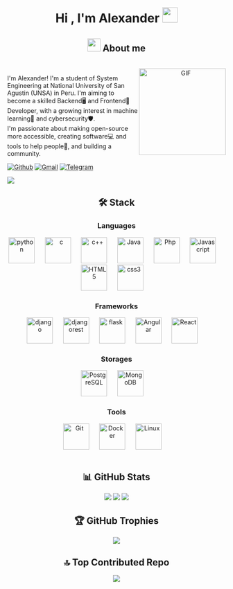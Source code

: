 
<h1 align="center">
  <b>Hi , I'm Alexander </b><img src="https://media.giphy.com/media/hvRJCLFzcasrR4ia7z/giphy.gif" width="35">
  </br>
</h1>

<div align="center" width="100">
  <h2><img src="https://media.giphy.com/media/ObNTw8Uzwy6KQ/giphy.gif" width="30px"> About me</h2>
  </br>
  
  <img align="right" alt="GIF" src="https://i.pinimg.com/originals/e4/26/70/e426702edf874b181aced1e2fa5c6cde.gif" height="200"/>
  
  <div align="left">
    
  I'm Alexander! I'm a student of System Engineering at National University of San Agustin (UNSA) in Peru. I'm aiming to become a skilled Backend🖥️ and Frontend🎨 Developer, with a growing interest in machine learning🤖 and cybersecurity🛡️.
  <br>
  I'm passionate about making open-source more accessible, creating software💻 and tools to help people🤝, and building a community.
  </div>
</div>

[![Github](https://img.shields.io/badge/-Alex_VQ-black?style=flat&labelColor=black&logo=github&logoColor=white)](https://github/avillaq)
[![Gmail](https://img.shields.io/badge/-villafuertequispealex-c14438?style=flat&logo=Gmail&logoColor=white)](mailto:villafuertequispealex@gmail.com)
[![Telegram](https://img.shields.io/badge/-@alex_villaq-blue?style=flat&logo=Telegram&logoColor=white)](https://t.me/alex_villaq)

[![](https://visitcount.itsvg.in/api?id=avillaq&label=&color=1&icon=7&pretty=false)](https://visitcount.itsvg.in)

<!-- STACK -->
<div align="center" width="100">
  <h2>🛠️ Stack</h2>
  <!-- Languages -->
 <h3>Languages</h3>
   <img
    src="https://cdn.jsdelivr.net/gh/devicons/devicon@latest/icons/python/python-original-wordmark.svg"
    width="60px"
    alt="python">
    &nbsp;&nbsp;&nbsp;&nbsp;
  <img
    src="https://cdn.jsdelivr.net/gh/devicons/devicon@latest/icons/c/c-original.svg"
    width="60px"
    alt="c">
    &nbsp;&nbsp;&nbsp;&nbsp;
  <img
    src="https://cdn.jsdelivr.net/gh/devicons/devicon@latest/icons/cplusplus/cplusplus-original.svg"
    width="60px"
    alt="c++">
    &nbsp;&nbsp;&nbsp;&nbsp;
  <img
    src="https://cdn.jsdelivr.net/gh/devicons/devicon@latest/icons/java/java-original-wordmark.svg"
    width="60px"
    alt="Java">
    &nbsp;&nbsp;&nbsp;&nbsp;
  <img
    src="https://cdn.jsdelivr.net/gh/devicons/devicon@latest/icons/php/php-original.svg"
    width="60px"
    alt="Php">
    &nbsp;&nbsp;&nbsp;&nbsp;
  <img
    src="https://cdn.jsdelivr.net/gh/devicons/devicon@latest/icons/javascript/javascript-original.svg"
    width="60px"
    alt="Javascript">
    &nbsp;&nbsp;&nbsp;&nbsp;
  <img
    src="https://cdn.jsdelivr.net/gh/devicons/devicon@latest/icons/html5/html5-original-wordmark.svg"
    width="60px"
    alt="HTML5">
    &nbsp;&nbsp;&nbsp;&nbsp;
  <img
    src="https://cdn.jsdelivr.net/gh/devicons/devicon@latest/icons/css3/css3-original-wordmark.svg"
    width="60px"
    alt="css3">
    &nbsp;&nbsp;&nbsp;&nbsp;
  
  <!-- Frameworks -->
  </br>
  <h3>Frameworks</h3>
  <img
    src="https://cdn.jsdelivr.net/gh/devicons/devicon@latest/icons/django/django-plain-wordmark.svg"
    width="60px"
    alt="django">
    &nbsp;&nbsp;&nbsp;&nbsp;
  <img
    src="https://cdn.jsdelivr.net/gh/devicons/devicon@latest/icons/djangorest/djangorest-original-wordmark.svg"
    width="60px"
    alt="djangorest">
    &nbsp;&nbsp;&nbsp;&nbsp;
  <img
    src="https://cdn.jsdelivr.net/gh/devicons/devicon@latest/icons/flask/flask-original-wordmark.svg"
    width="60px"
    alt="flask">
    &nbsp;&nbsp;&nbsp;&nbsp;
  <img
    src="https://cdn.jsdelivr.net/gh/devicons/devicon@latest/icons/angularjs/angularjs-original.svg"
    width="60px"
    alt="Angular">
    &nbsp;&nbsp;&nbsp;&nbsp;
  <img
    src="https://cdn.jsdelivr.net/gh/devicons/devicon@latest/icons/react/react-original-wordmark.svg"
    width="60px"
    alt="React">
    &nbsp;&nbsp;&nbsp;&nbsp;
  
  <!-- Storages -->
  </br>
  <h3>Storages</h3>
  <img
    src="https://cdn.jsdelivr.net/gh/devicons/devicon@latest/icons/postgresql/postgresql-original-wordmark.svg"
    width="60px"
    alt="PostgreSQL">
    &nbsp;&nbsp;&nbsp;&nbsp;
  <img
    src="https://cdn.jsdelivr.net/gh/devicons/devicon@latest/icons/mongodb/mongodb-original-wordmark.svg"
    width="60px"
    alt="MongoDB">
    &nbsp;&nbsp;&nbsp;&nbsp;
  
  <!-- Tools -->
  </br>
  <h3>Tools</h3>
  <img
    src="https://cdn.jsdelivr.net/gh/devicons/devicon@latest/icons/github/github-original-wordmark.svg"
    width="60px"
    alt="Git">
    &nbsp;&nbsp;&nbsp;&nbsp;
  <img
    src="https://cdn.jsdelivr.net/gh/devicons/devicon@latest/icons/docker/docker-original-wordmark.svg"
    width="60px"
    alt="Docker">
    &nbsp;&nbsp;&nbsp;&nbsp;
  <img
    src="https://cdn.jsdelivr.net/gh/devicons/devicon@latest/icons/linux/linux-original.svg"
    width="60px"
    alt="Linux">
    &nbsp;&nbsp;&nbsp;&nbsp;
</div>

</br>
<div align="center" width="100">
  <h2>📊 GitHub Stats</h2>
  
  ![](https://github-readme-stats-git-masterrstaa-rickstaa.vercel.app/api?username=avillaq&show_icons=true&theme=cobalt&count_private=true)
  [![](https://github-readme-streak-stats.herokuapp.com/?user=avillaq&theme=material-palenight)](https://github.com/avillaq)
  [![](https://github-readme-stats-git-masterrstaa-rickstaa.vercel.app/api/top-langs/?username=avillaq&theme=dracula)](https://github.com/anuraghazra/github-readme-stats)
</div> 

<div align="center" width="100">
  <h2>🏆 GitHub Trophies</h2>
  
  ![](https://github-profile-trophy.vercel.app/?username=avillaq&theme=dark&no-frame=true&no-bg=false&margin-w=4)
</div> 

<div align="center" width="100">
  <h2>🔝 Top Contributed Repo</h2>
  
  ![](https://github-contributor-stats.vercel.app/api?username=avillaq&limit=5&theme=dark&combine_all_yearly_contributions=true)
</div> 
 

<!-- <img src="https://user-images.githubusercontent.com/73097560/115834477-dbab4500-a447-11eb-908a-139a6edaec5c.gif"> -->

<!-- ![](https://komarev.com/ghpvc/?username=your-github-avillaq&color=lightgrey) -->
